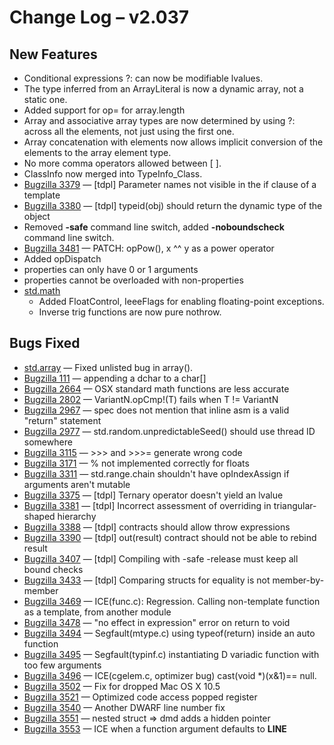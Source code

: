 # Change Log &ndash; v2.037

## New Features

* Conditional expressions ?: can now be modifiable lvalues.
* The type inferred from an ArrayLiteral is now a dynamic array, not a
  static one.
* Added support for op= for array.length
* Array and associative array types are now determined by using ?: across all
  the elements, not just using the first one.
* Array concatenation with elements now allows implicit conversion of the
  elements to the array element type.
* No more comma operators allowed between [ ].
* ClassInfo now merged into TypeInfo_Class.
* [Bugzilla 3379](/bug/3379) &mdash; [tdpl] Parameter names not visible in the if clause of a template
* [Bugzilla 3380](/bug/3380) &mdash; [tdpl] typeid(obj) should return the dynamic type of the object
* Removed **-safe** command line switch, added **-noboundscheck** command
  line switch.
* [Bugzilla 3481](/bug/3481) &mdash; PATCH: opPow(), x ^^ y as a power operator
* Added opDispatch
* properties can only have 0 or 1 arguments
* properties cannot be overloaded with non-properties
* [std.math](/phobos/std_math)
    * Added FloatControl, IeeeFlags for enabling floating-point exceptions.
    * Inverse trig functions are now pure nothrow.

## Bugs Fixed

* [std.array](/phobos/std_array) &mdash; Fixed unlisted bug in array().
* [Bugzilla 111](/bug/111) &mdash; appending a dchar to a char[]
* [Bugzilla 2664](/bug/2664) &mdash; OSX standard math functions are less accurate
* [Bugzilla 2802](/bug/2802) &mdash; VariantN.opCmp!(T) fails when T != VariantN
* [Bugzilla 2967](/bug/2967) &mdash; spec does not mention that inline asm is a valid "return" statement
* [Bugzilla 2977](/bug/2977) &mdash; std.random.unpredictableSeed() should use thread ID somewhere
* [Bugzilla 3115](/bug/3115) &mdash; >>> and >>>= generate wrong code
* [Bugzilla 3171](/bug/3171) &mdash; % not implemented correctly for floats
* [Bugzilla 3311](/bug/3311) &mdash; std.range.chain shouldn't have opIndexAssign if arguments aren't mutable
* [Bugzilla 3375](/bug/3375) &mdash; [tdpl] Ternary operator doesn't yield an lvalue
* [Bugzilla 3381](/bug/3381) &mdash; [tdpl] Incorrect assessment of overriding in triangular-shaped hierarchy
* [Bugzilla 3388](/bug/3388) &mdash; [tdpl] contracts should allow throw expressions
* [Bugzilla 3390](/bug/3390) &mdash; [tdpl] out(result) contract should not be able to rebind result
* [Bugzilla 3407](/bug/3407) &mdash; [tdpl] Compiling with -safe -release must keep all bound checks
* [Bugzilla 3433](/bug/3433) &mdash; [tdpl] Comparing structs for equality is not member-by-member
* [Bugzilla 3469](/bug/3469) &mdash; ICE(func.c): Regression. Calling non-template function as a template, from another module
* [Bugzilla 3478](/bug/3478) &mdash; "no effect in expression" error on return to void
* [Bugzilla 3494](/bug/3494) &mdash; Segfault(mtype.c) using typeof(return) inside an auto function
* [Bugzilla 3495](/bug/3495) &mdash; Segfault(typinf.c) instantiating D variadic function with too few arguments
* [Bugzilla 3496](/bug/3496) &mdash; ICE(cgelem.c, optimizer bug) cast(void *)(x&1)== null.
* [Bugzilla 3502](/bug/3502) &mdash; Fix for dropped Mac OS X 10.5
* [Bugzilla 3521](/bug/3521) &mdash; Optimized code access popped register
* [Bugzilla 3540](/bug/3540) &mdash; Another DWARF line number fix
* [Bugzilla 3551](/bug/3551) &mdash; nested struct => dmd adds a hidden pointer
* [Bugzilla 3553](/bug/3553) &mdash; ICE when a function argument defaults to __LINE__

